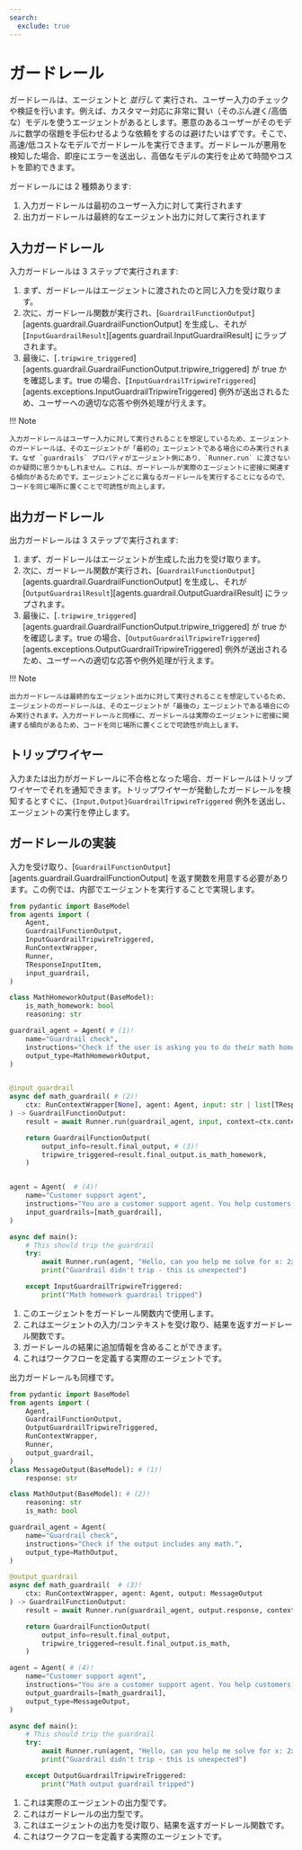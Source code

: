 ```yaml
---
search:
  exclude: true
---
```

# ガードレール

ガードレールは、エージェントと _並行して_ 実行され、ユーザー入力のチェックや検証を行います。例えば、カスタマー対応に非常に賢い（そのぶん遅く/高価な）モデルを使うエージェントがあるとします。悪意のあるユーザーがそのモデルに数学の宿題を手伝わせるような依頼をするのは避けたいはずです。そこで、高速/低コストなモデルでガードレールを実行できます。ガードレールが悪用を検知した場合、即座にエラーを送出し、高価なモデルの実行を止めて時間やコストを節約できます。

ガードレールには 2 種類あります:

1. 入力ガードレールは最初のユーザー入力に対して実行されます
2. 出力ガードレールは最終的なエージェント出力に対して実行されます

## 入力ガードレール

入力ガードレールは 3 ステップで実行されます:

1. まず、ガードレールはエージェントに渡されたのと同じ入力を受け取ります。
2. 次に、ガードレール関数が実行され、[`GuardrailFunctionOutput`][agents.guardrail.GuardrailFunctionOutput] を生成し、それが [`InputGuardrailResult`][agents.guardrail.InputGuardrailResult] にラップされます。
3. 最後に、[`.tripwire_triggered`][agents.guardrail.GuardrailFunctionOutput.tripwire_triggered] が true かを確認します。true の場合、[`InputGuardrailTripwireTriggered`][agents.exceptions.InputGuardrailTripwireTriggered] 例外が送出されるため、ユーザーへの適切な応答や例外処理が行えます。

!!! Note

    入力ガードレールはユーザー入力に対して実行されることを想定しているため、エージェントのガードレールは、そのエージェントが「最初の」エージェントである場合にのみ実行されます。なぜ `guardrails` プロパティがエージェント側にあり、`Runner.run` に渡さないのか疑問に思うかもしれません。これは、ガードレールが実際のエージェントに密接に関連する傾向があるためです。エージェントごとに異なるガードレールを実行することになるので、コードを同じ場所に置くことで可読性が向上します。

## 出力ガードレール

出力ガードレールは 3 ステップで実行されます:

1. まず、ガードレールはエージェントが生成した出力を受け取ります。
2. 次に、ガードレール関数が実行され、[`GuardrailFunctionOutput`][agents.guardrail.GuardrailFunctionOutput] を生成し、それが [`OutputGuardrailResult`][agents.guardrail.OutputGuardrailResult] にラップされます。
3. 最後に、[`.tripwire_triggered`][agents.guardrail.GuardrailFunctionOutput.tripwire_triggered] が true かを確認します。true の場合、[`OutputGuardrailTripwireTriggered`][agents.exceptions.OutputGuardrailTripwireTriggered] 例外が送出されるため、ユーザーへの適切な応答や例外処理が行えます。

!!! Note

    出力ガードレールは最終的なエージェント出力に対して実行されることを想定しているため、エージェントのガードレールは、そのエージェントが「最後の」エージェントである場合にのみ実行されます。入力ガードレールと同様に、ガードレールは実際のエージェントに密接に関連する傾向があるため、コードを同じ場所に置くことで可読性が向上します。

## トリップワイヤー

入力または出力がガードレールに不合格となった場合、ガードレールはトリップワイヤーでそれを通知できます。トリップワイヤーが発動したガードレールを検知するとすぐに、`{Input,Output}GuardrailTripwireTriggered` 例外を送出し、エージェントの実行を停止します。

## ガードレールの実装

入力を受け取り、[`GuardrailFunctionOutput`][agents.guardrail.GuardrailFunctionOutput] を返す関数を用意する必要があります。この例では、内部でエージェントを実行することで実現します。

```python
from pydantic import BaseModel
from agents import (
    Agent,
    GuardrailFunctionOutput,
    InputGuardrailTripwireTriggered,
    RunContextWrapper,
    Runner,
    TResponseInputItem,
    input_guardrail,
)

class MathHomeworkOutput(BaseModel):
    is_math_homework: bool
    reasoning: str

guardrail_agent = Agent( # (1)!
    name="Guardrail check",
    instructions="Check if the user is asking you to do their math homework.",
    output_type=MathHomeworkOutput,
)


@input_guardrail
async def math_guardrail( # (2)!
    ctx: RunContextWrapper[None], agent: Agent, input: str | list[TResponseInputItem]
) -> GuardrailFunctionOutput:
    result = await Runner.run(guardrail_agent, input, context=ctx.context)

    return GuardrailFunctionOutput(
        output_info=result.final_output, # (3)!
        tripwire_triggered=result.final_output.is_math_homework,
    )


agent = Agent(  # (4)!
    name="Customer support agent",
    instructions="You are a customer support agent. You help customers with their questions.",
    input_guardrails=[math_guardrail],
)

async def main():
    # This should trip the guardrail
    try:
        await Runner.run(agent, "Hello, can you help me solve for x: 2x + 3 = 11?")
        print("Guardrail didn't trip - this is unexpected")

    except InputGuardrailTripwireTriggered:
        print("Math homework guardrail tripped")
```

1. このエージェントをガードレール関数内で使用します。
2. これはエージェントの入力/コンテキストを受け取り、結果を返すガードレール関数です。
3. ガードレールの結果に追加情報を含めることができます。
4. これはワークフローを定義する実際のエージェントです。

出力ガードレールも同様です。

```python
from pydantic import BaseModel
from agents import (
    Agent,
    GuardrailFunctionOutput,
    OutputGuardrailTripwireTriggered,
    RunContextWrapper,
    Runner,
    output_guardrail,
)
class MessageOutput(BaseModel): # (1)!
    response: str

class MathOutput(BaseModel): # (2)!
    reasoning: str
    is_math: bool

guardrail_agent = Agent(
    name="Guardrail check",
    instructions="Check if the output includes any math.",
    output_type=MathOutput,
)

@output_guardrail
async def math_guardrail(  # (3)!
    ctx: RunContextWrapper, agent: Agent, output: MessageOutput
) -> GuardrailFunctionOutput:
    result = await Runner.run(guardrail_agent, output.response, context=ctx.context)

    return GuardrailFunctionOutput(
        output_info=result.final_output,
        tripwire_triggered=result.final_output.is_math,
    )

agent = Agent( # (4)!
    name="Customer support agent",
    instructions="You are a customer support agent. You help customers with their questions.",
    output_guardrails=[math_guardrail],
    output_type=MessageOutput,
)

async def main():
    # This should trip the guardrail
    try:
        await Runner.run(agent, "Hello, can you help me solve for x: 2x + 3 = 11?")
        print("Guardrail didn't trip - this is unexpected")

    except OutputGuardrailTripwireTriggered:
        print("Math output guardrail tripped")
```

1. これは実際のエージェントの出力型です。
2. これはガードレールの出力型です。
3. これはエージェントの出力を受け取り、結果を返すガードレール関数です。
4. これはワークフローを定義する実際のエージェントです。